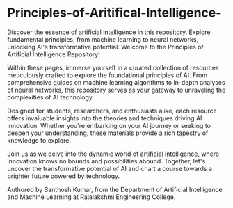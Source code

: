 # Principles-of-Aritifical-Intelligence-
Discover the essence of artificial intelligence in this repository. Explore fundamental principles, from machine learning to neural networks, unlocking AI's transformative potential.
Welcome to the Principles of Artificial Intelligence Repository!

Within these pages, immerse yourself in a curated collection of resources meticulously crafted to explore the foundational principles of AI. From comprehensive guides on machine learning algorithms to in-depth analyses of neural networks, this repository serves as your gateway to unraveling the complexities of AI technology.

Designed for students, researchers, and enthusiasts alike, each resource offers invaluable insights into the theories and techniques driving AI innovation. Whether you're embarking on your AI journey or seeking to deepen your understanding, these materials provide a rich tapestry of knowledge to explore.

Join us as we delve into the dynamic world of artificial intelligence, where innovation knows no bounds and possibilities abound. Together, let's uncover the transformative potential of AI and chart a course towards a brighter future powered by technology.

Authored by Santhosh Kumar, from the Department of Artificial Intelligence and Machine Learning at Rajalakshmi Engineering College.
